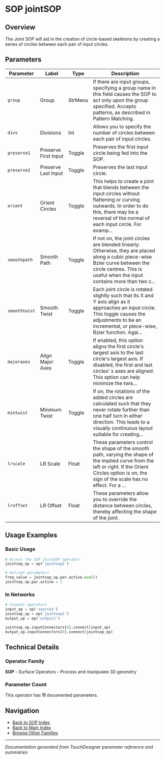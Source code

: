 # SOP jointSOP

## Overview

The Joint SOP will aid in the creation of circle-based skeletons by creating a series of circles between each pair of input circles.

## Parameters

| Parameter | Label | Type | Description |
|-----------|-------|------|-------------|
| `group` | Group | StrMenu | If there are input groups, specifying a group name in this field causes the SOP to act only upon the group specified. Accepts patterns, as described in Pattern Matching. |
| `divs` | Divisions | Int | Allows you to specify the number of circles between each pair of input circles. |
| `preserve1` | Preserve First Input | Toggle | Preserves the first input circle being fed into the SOP. |
| `preserve2` | Preserve Last Input | Toggle | Preserves the last input circle. |
| `orient` | Orient Circles | Toggle | This helps to create a joint that blends between the input circles without flattening or curving outwards. In order to do this, there may be a reversal of the normal of each input circle. For examp... |
| `smoothpath` | Smooth Path | Toggle | If not on, the joint circles are blended linearly. Otherwise, they are placed along a cubic piece-wise Bzier curve between the circle centres. This is useful when the input contains more than two c... |
| `smoothtwist` | Smooth Twist | Toggle | Each joint circle is rotated slightly such that its X and Y axis align as it approaches an input circle. This toggle causes the adjustments to be an incremental, or piece-wise, Bzier function. Agai... |
| `majoraxes` | Align Major Axes | Toggle | If enabled, this option aligns the first circle's largest axis to the last circle's largest axis. If disabled, the first and last circles' x axes are aligned. This option can help minimize the twis... |
| `mintwist` | Minimum Twist | Toggle | If on, the rotations of the added circles are calculated such that they never rotate further than one half turn in either direction. This leads to a visually continuous layout suitable for creating... |
| `lrscale` | LR Scale | Float | These parameters control the shape of the smooth path, varying the shape of the implied curve from the left or right. If the Orient Circles option is on, the sign of the scale has no effect. For a ... |
| `lroffset` | LR Offset | Float | These parameters allow you to override the distance between circles, thereby affecting the shape of the joint. |

## Usage Examples

### Basic Usage

```python
# Access the SOP jointSOP operator
jointsop_op = op('jointsop1')

# Get/set parameters
freq_value = jointsop_op.par.active.eval()
jointsop_op.par.active = 1
```

### In Networks

```python
# Connect operators
input_op = op('source1')
jointsop_op = op('jointsop1')
output_op = op('output1')

jointsop_op.inputConnectors[0].connect(input_op)
output_op.inputConnectors[0].connect(jointsop_op)
```

## Technical Details

### Operator Family

**SOP** - Surface Operators - Process and manipulate 3D geometry

### Parameter Count

This operator has **11** documented parameters.

## Navigation

- [Back to SOP Index](../SOP/SOP_INDEX.md)
- [Back to Main Index](../OPERATORS_INDEX.md)
- [Browse Other Families](../OPERATORS_INDEX.md#quick-navigation)

---
*Documentation generated from TouchDesigner parameter reference and summaries*
